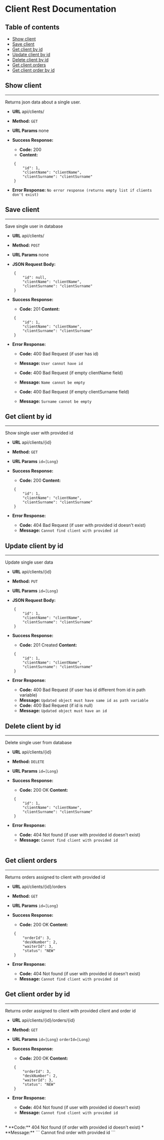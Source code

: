 # Client Rest Documentation

## Table of contents
* [Show client](#show-client)
* [Save client](#save-client)
* [Get client by id](#get-client-by-id)
* [Update client by id](#update-client-by-id)
* [Delete client by id](#delete-client-by-id)
* [Get client orders](#get-client-orders)
* [Get client order by id](#get-client-order-by-id)

## Show client
----
  Returns json data about a single user.

* **URL**
  api/clients/
* **Method:**
  `GET`
*  **URL Params**
none

* **Success Response:**

  * **Code:** 200 
  * **Content:** 
``` 
    {
        "id": 1,
        "clientName": "clientName",
        "clientSurname": "clientSurname"
    }
 ```  
* **Error Response:**
```No error response (returns empty list if clients don't exist)```

## Save client
----
  Save single user in database

* **URL**
  api/clients/
* **Method:**
  `POST`
*  **URL Params**
none

* **JSON Request Body:**
``` 
    {
        "id": null,
        "clientName": "clientName",
        "clientSurname": "clientSurname"
    }
 ```
* **Success Response:**

  * **Code:** 201 
    **Content:** 
``` 
    {
        "id": 1,
        "clientName": "clientName",
        "clientSurname": "clientSurname"
    }
 ```  
* **Error Response:**

  * **Code:** 400 Bad Request (if user has id)
  * **Message:** ```User cannot have id ```

  * **Code:** 400 Bad Request  (if empty clientName field)
  * **Message:** ```Name cannot be empty```

  * **Code:** 400 Bad Request (if empty clientSurname field)
  * **Message:** ```Surname cannot be empty```
 
## Get client by id
----
  Show single user with provided id

* **URL**
  api/clients/{id}
* **Method:**
  `GET`
*  **URL Params**
    `id=[Long}`

* **Success Response:**

  * **Code:** 200
    **Content:** 
``` 
    {
        "id": 1,
        "clientName": "clientName",
        "clientSurname": "clientSurname"
    }
 ```  
* **Error Response:**

  * **Code:** 404 Bad Request (if user with provided id doesn't exist)
  * **Message:** ``` Cannot find client with provided id ``` 
## Update client by id
----
  Update single user data

* **URL**
  api/clients/{id}
* **Method:**
  `PUT`
*  **URL Params**
    `id=[Long}`

* **JSON Request Body:**
``` 
    {
        "id": 1,
        "clientName": "clientName",
        "clientSurname": "clientSurname"
    }
 ```
* **Success Response:**

  * **Code:** 201 Created
    **Content:** 
``` 
    {
        "id": 1,
        "clientName": "clientName",
        "clientSurname": "clientSurname"
    }
 ```  
* **Error Response:**

  * **Code:** 400 Bad Request (if user has id different from id in path variable)
  * **Message:** ```Updated object must have same id as path variable ```
  * **Code:** 400 Bad Request  (if id is null)
  * **Message:** ```Updated object must have an id```

## Delete client by id
----
  Delete single user from database

* **URL**
  api/clients/{id}
* **Method:**
  `DELETE`
*  **URL Params**
    `id=[Long}`

* **Success Response:**

  * **Code:** 200 OK
    **Content:** 
``` 
    {
        "id": 1,
        "clientName": "clientName",
        "clientSurname": "clientSurname"
    }
 ```  
* **Error Response:**

  * **Code:** 404 Not found (if user with provided id doesn't exist)
  * **Message:** ```Cannot find client with provided id ```
  <br/>
## Get client orders
----
  Returns orders assigned to client with provided id

* **URL**
  api/clients/{id}/orders
* **Method:**
  `GET`
*  **URL Params**
    `id=[Long}`

* **Success Response:**

  * **Code:** 200 OK
    **Content:** 
``` 
    {
        "orderId": 3,
        "deskNumber": 2,
        "waiterId": 3,
        "status": "NEW"
    }
 ```  
* **Error Response:**

  * **Code:** 404 Not found (if user with provided id doesn't exist)
  * **Message:** ``` Cannot find client with provided id ``` 

## Get client order by id
----
  Returns order assigned to client with provided client and order id

* **URL**
  api/clients/{id}/orders/{id}
* **Method:**
  `GET`
*  **URL Params**
    `id=[Long}`
    `orderId=[Long}`

* **Success Response:**

  * **Code:** 200 OK
    **Content:** 
``` 
    {
        "orderId": 3,
        "deskNumber": 2,
        "waiterId": 3,
        "status": "NEW"
    }
 ```  
* **Error Response:**

  * **Code:** 404 Not found (if user with provided id doesn't exist)
  * **Message:** ``` Cannot find client with provided id ``` 
<br/>
  * **Code:** 404 Not found (if order with provided id doesn't exist)
  * **Message:** ``` Cannot find order with provided id ``` 


